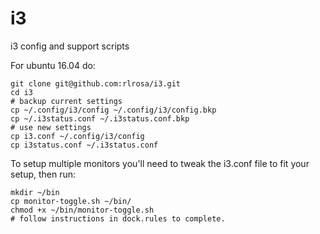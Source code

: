 # i3
i3 config and support scripts

For ubuntu 16.04 do:

    git clone git@github.com:rlrosa/i3.git
    cd i3
    # backup current settings
    cp ~/.config/i3/config ~/.config/i3/config.bkp
    cp ~/.i3status.conf ~/.i3status.conf.bkp
    # use new settings
    cp i3.conf ~/.config/i3/config
    cp i3status.conf ~/.i3status.conf

To setup multiple monitors you'll need to tweak the i3.conf file to fit your setup, then run:

    mkdir ~/bin
    cp monitor-toggle.sh ~/bin/
    chmod +x ~/bin/monitor-toggle.sh
    # follow instructions in dock.rules to complete.
